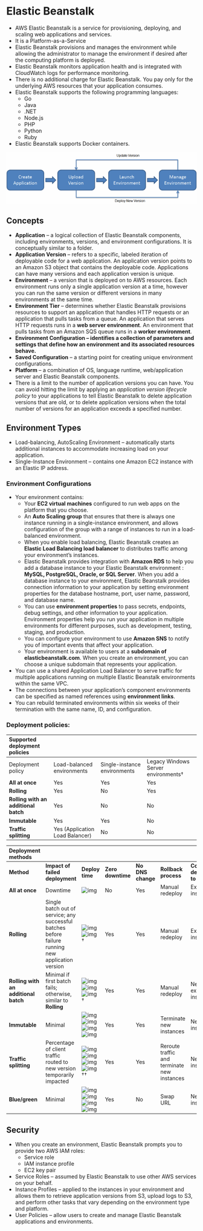 # Elastic Beanstalk

- AWS Elastic Beanstalk is a service for provisioning, deploying, and scaling web applications and services.
- It is a Platform-as-a-Service
- Elastic Beanstalk provisions and manages the environment while allowing the administrator to manage the environment if desired after the computing platform is deployed.
- Elastic Beanstalk monitors application health and is integrated with CloudWatch logs for performance monitoring.
- There is no additional charge for Elastic Beanstalk. You pay only for the underlying AWS resources that your application consumes.
- Elastic Beanstalk supports the following programming languages:
  - Go
  - Java
  - .NET
  - Node.js
  - PHP
  - Python
  - Ruby
- Elastic Beanstalk supports Docker containers.

![Beanstalk](/Compute/images/clearbox-flow-00.png)

## **Concepts**

- **Application** – a logical collection of Elastic Beanstalk components, including environments, versions, and environment configurations. It is conceptually similar to a folder.
- **Application Version** – refers to a specific, labeled iteration of deployable code for a web application. An application version points to an Amazon S3 object that contains the deployable code. Applications can have many versions and each application version is unique.
- **Environment** – a version that is deployed on to AWS resources. Each environment runs only a single application version at a time, however you can run the same version or different versions in many environments at the same time.
- **Environment Tier** – determines whether Elastic Beanstalk provisions resources to support an application that handles HTTP requests or an application that pulls tasks from a queue. An application that serves HTTP requests runs in a **web server environment**. An environment that pulls tasks from an Amazon SQS queue runs in a **worker environment**.
- **Environment Configuration – identifies a collection of parameters and settings that define how an environment and its associated resources behave.**
- **Saved Configuration** – a starting point for creating unique environment configurations.
- **Platform** – a combination of OS, language runtime, web/application server and Elastic Beanstalk components.
- There is a limit to the number of application versions you can have. You can avoid hitting the limit by applying an *application version lifecycle policy* to your applications to tell Elastic Beanstalk to delete application versions that are old, or to delete application versions when the total number of versions for an application exceeds a specified number.

## **Environment Types**

- Load-balancing, AutoScaling Environment – automatically starts additional instances to accommodate increasing load on your application.
- Single-Instance Environment – contains one Amazon EC2 instance with an Elastic IP address.

### **Environment Configurations**

- Your environment contains:
  - Your **EC2 virtual machines** configured to run web apps on the platform that you choose.
  - An **Auto Scaling group** that ensures that there is always one instance running in a single-instance environment, and allows configuration of the group with a range of instances to run in a load-balanced environment.
  - When you enable load balancing, Elastic Beanstalk creates an **Elastic Load Balancing load balancer** to distributes traffic among your environment’s instances.
  - Elastic Beanstalk provides integration with **Amazon RDS** to help you add a database instance to your Elastic Beanstalk environment : **MySQL, PostgreSQL, Oracle, or SQL Server**. When you add a database instance to your environment, Elastic Beanstalk provides connection information to your application by setting environment properties for the database hostname, port, user name, password, and database name.
  - You can use **environment properties** to pass secrets, endpoints, debug settings, and other information to your application. Environment properties help you run your application in multiple environments for different purposes, such as development, testing, staging, and production.
  - You can configure your environment to use **Amazon SNS** to notify you of important events that affect your application.
  - Your environment is available to users at a **subdomain of elasticbeanstalk.com**. When you create an environment, you can choose a unique subdomain that represents your application.
- You can use a shared Application Load Balancer to serve traffic for multiple applications running on multiple Elastic Beanstalk environments within the same VPC. 
- The connections between your application’s component environments can be specified as named references using **environment links**.
- You can rebuild terminated environments within six weeks of their termination with the same name, ID, and configuration.

### **Deployment policies:**

| Supported deployment policies        |                                 |                              |                                     |
| :----------------------------------- | :------------------------------ | :--------------------------- | :---------------------------------- |
| Deployment policy                    | Load-balanced environments      | Single-instance environments | Legacy Windows Server environments† |
| **All at once**                      | Yes                             | Yes                          | Yes                                 |
| **Rolling**                          | Yes                             | No                           | Yes                                 |
| **Rolling with an additional batch** | Yes                             | No                           | No                                  |
| **Immutable**                        | Yes                             | Yes                          | No                                  |
| **Traffic splitting**                | Yes (Application Load Balancer) | No                           | No                                  |

| Deployment methods                   |                                                              |                                                              |                   |                   |                                             |                            |
| :----------------------------------- | :----------------------------------------------------------- | :----------------------------------------------------------- | :---------------- | :---------------- | :------------------------------------------ | :------------------------- |
| **Method**                           | **Impact of failed deployment**                              | **Deploy time**                                              | **Zero downtime** | **No DNS change** | **Rollback process**                        | **Code deployed to**       |
| **All at once**                      | Downtime                                                     | ![img](https://docs.aws.amazon.com/elasticbeanstalk/latest/dg/images/clock.png) | No                | Yes               | Manual redeploy                             | Existing instances         |
| **Rolling**                          | Single batch out of service; any successful batches before failure running new application version | ![img](https://docs.aws.amazon.com/elasticbeanstalk/latest/dg/images/clock.png) ![img](https://docs.aws.amazon.com/elasticbeanstalk/latest/dg/images/clock.png) † | Yes               | Yes               | Manual redeploy                             | Existing instances         |
| **Rolling with an additional batch** | Minimal if first batch fails; otherwise, similar to **Rolling** | ![img](https://docs.aws.amazon.com/elasticbeanstalk/latest/dg/images/clock.png) ![img](https://docs.aws.amazon.com/elasticbeanstalk/latest/dg/images/clock.png) ![img](https://docs.aws.amazon.com/elasticbeanstalk/latest/dg/images/clock.png) † | Yes               | Yes               | Manual redeploy                             | New and existing instances |
| **Immutable**                        | Minimal                                                      | ![img](https://docs.aws.amazon.com/elasticbeanstalk/latest/dg/images/clock.png) ![img](https://docs.aws.amazon.com/elasticbeanstalk/latest/dg/images/clock.png) ![img](https://docs.aws.amazon.com/elasticbeanstalk/latest/dg/images/clock.png) ![img](https://docs.aws.amazon.com/elasticbeanstalk/latest/dg/images/clock.png) | Yes               | Yes               | Terminate new instances                     | New instances              |
| **Traffic splitting**                | Percentage of client traffic routed to new version temporarily impacted | ![img](https://docs.aws.amazon.com/elasticbeanstalk/latest/dg/images/clock.png) ![img](https://docs.aws.amazon.com/elasticbeanstalk/latest/dg/images/clock.png) ![img](https://docs.aws.amazon.com/elasticbeanstalk/latest/dg/images/clock.png) ![img](https://docs.aws.amazon.com/elasticbeanstalk/latest/dg/images/clock.png) †† | Yes               | Yes               | Reroute traffic and terminate new instances | New instances              |
| **Blue/green**                       | Minimal                                                      | ![img](https://docs.aws.amazon.com/elasticbeanstalk/latest/dg/images/clock.png) ![img](https://docs.aws.amazon.com/elasticbeanstalk/latest/dg/images/clock.png) ![img](https://docs.aws.amazon.com/elasticbeanstalk/latest/dg/images/clock.png) ![img](https://docs.aws.amazon.com/elasticbeanstalk/latest/dg/images/clock.png) | Yes               | No                | Swap URL                                    | New instances              |

## **Security**

- When you create an environment, Elastic Beanstalk prompts you to provide two AWS IAM roles: 
  - Service role
  - IAM instance profile
  - EC2 key pair
- Service Roles – assumed by Elastic Beanstalk to use other AWS services on your behalf.
- Instance Profiles – applied to the instances in your environment and allows them to retrieve application versions from S3, upload logs to S3, and perform other tasks that vary depending on the environment type and platform.
- User Policies – allow users to create and manage Elastic Beanstalk applications and environments.
